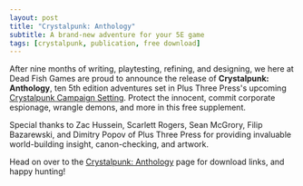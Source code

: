 ```yaml
---
layout: post
title: "Crystalpunk: Anthology"
subtitle: A brand-new adventure for your 5E game
tags: [crystalpunk, publication, free download]
---
```


After nine months of writing, playtesting, refining, and designing, we here at Dead Fish Games are proud to announce the release of **Crystalpunk: Anthology**, ten 5th edition adventures set in Plus Three Press's upcoming [Crystalpunk Campaign Setting](https://plusthreepress.com/). Protect the innocent, commit corporate espionage, wrangle demons, and more in this free supplement.

Special thanks to Zac Hussein, Scarlett Rogers, Sean McGrory, Filip Bazarewski, and Dimitry Popov of Plus Three Press for providing invaluable world-building insight, canon-checking, and artwork.

Head on over to the [Crystalpunk: Anthology](/anthology) page for download links, and happy hunting!